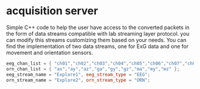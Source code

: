 # acquisition server
Simple C++ code to help the user have access to the converted packets in the form of data streams compatible with lab streaming layer protocol. you can modify this streams customizing them based on your needs.
You can find the implementation of two data streams, one for ExG data and one for movement and orientation sensors.
````c++
eeg_chan_list = { "ch01","ch02","ch03","ch04","ch05","ch06","ch07","ch08" };
orn_chan_list = { "ax","ay","az","ga","gy","gz","ma","my","mz" };
eeg_stream_name = "Explore1", eeg_stream_type = "EEG";
orn_stream_name = "Explore2", orn_stream_type = "ORN";
```` 
